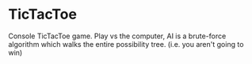 # TicTacToe

Console TicTacToe game. Play vs the computer, AI is a brute-force algorithm which walks the entire possibility tree. (i.e. you aren't going to win)
